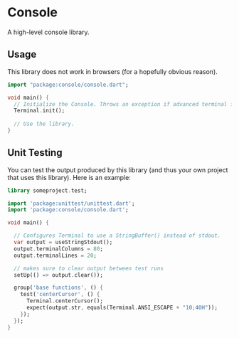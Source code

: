 # Console

A high-level console library.

## Usage

This library does not work in browsers (for a hopefully obvious reason).

```dart
import "package:console/console.dart";

void main() {
  // Initialize the Console. Throws an exception if advanced terminal features are not supported.
  Terminal.init();
  
  // Use the library.
}
```

## Unit Testing

You can test the output produced by this library (and thus your own project that uses this library). Here is an example:


```dart
library someproject.test;

import 'package:unittest/unittest.dart';
import 'package:console/console.dart';

void main() {

  // Configures Terminal to use a StringBuffer() instead of stdout.
  var output = useStringStdout();
  output.terminalColumns = 80;
  output.terminalLines = 20;

  // makes sure to clear output between test runs
  setUp(() => output.clear());

  group('base functions', () {
    test('centerCursor', () {
      Terminal.centerCursor();
      expect(output.str, equals(Terminal.ANSI_ESCAPE + "10;40H"));
    });
  });
}
```
